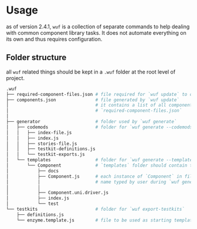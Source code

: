 # Usage

as of version 2.4.1, `wuf` is a collection of separate commands to help
dealing with common component library tasks. It does not automate
everything on its own and thus requires configuration.

## Folder structure

all `wuf` related things should be kept in a `.wuf` folder at the root level of project.

```sh
.wuf
├── required-component-files.json # file required for `wuf update` to create `.wuf/components.json`
├── components.json               # file generated by `wuf update`
│                                 # it contains a list of all components conforming to
│                                 # `required-component-files.json`
│
├── generator                     # folder used by `wuf generate`
│   ├── codemods                  # folder for `wuf generate --codemods .wuf/generator/codemods`
│   │   ├── index-file.js
│   │   ├── index.js
│   │   ├── stories-file.js
│   │   ├── testkit-definitions.js
│   │   └── testkit-exports.js
│   └── templates                 # folder for `wuf generate --templates .wuf/generator/templates`
│       └── Component             # `templates` folder should contain the structure of component
│           ├── docs
│           ├── Component.js      # each instance of `Component` in file name will be replaced by
│           │                     # name typed by user during `wuf generate` prompt
│           │
│           ├── Component.uni.driver.js
│           ├── index.js
│           └── test
└── testkits                      # folder for `wuf export-testkits`
    ├── definitions.js
    └── enzyme.template.js        # file to be used as starting template for `wuf export-testkits`
```
